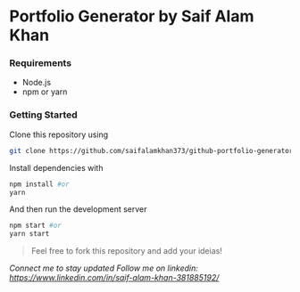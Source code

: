 # Portfolio Generator by Saif Alam Khan

### Requirements

- Node.js
- npm or yarn

### Getting Started

Clone this repository using

```bash
git clone https://github.com/saifalamkhan373/github-portfolio-generator.git
```

Install dependencies with

```bash
npm install #or
yarn
```

And then run the development server

```bash
npm start #or
yarn start
```
> Feel free to fork this repository and add your ideias!

*Connect me to stay updated*
*Follow me on linkedin: https://www.linkedin.com/in/saif-alam-khan-381885192/*

